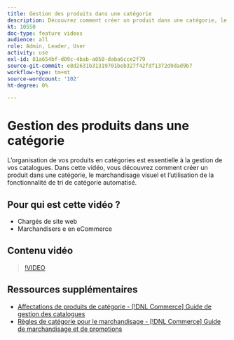 ```yaml
---
title: Gestion des produits dans une catégorie
description: Découvrez comment créer un produit dans une catégorie, le marchandisage visuel et l’utilisation de la fonctionnalité de tri des catégories automatisé.
kt: 10550
doc-type: feature videos
audience: all
role: Admin, Leader, User
activity: use
exl-id: 81a654bf-d09c-4bab-a050-daba6cce2f79
source-git-commit: e8d2631b31319701beb327f42fdf1372d9dad9b7
workflow-type: tm+mt
source-wordcount: '102'
ht-degree: 0%

---
```


# Gestion des produits dans une catégorie

L’organisation de vos produits en catégories est essentielle à la gestion de vos catalogues. Dans cette vidéo, vous découvrez comment créer un produit dans une catégorie, le marchandisage visuel et l’utilisation de la fonctionnalité de tri de catégorie automatisé.

## Pour qui est cette vidéo ?

- Chargés de site web
- Marchandisers e en eCommerce

## Contenu vidéo

>[!VIDEO](https://video.tv.adobe.com/v/343747?quality=12&learn=on)

## Ressources supplémentaires

- [Affectations de produits de catégorie - [!DNL Commerce] Guide de gestion des catalogues](https://experienceleague.adobe.com/docs/commerce-admin/catalog/categories/products-in-category/categories-product-assignments.html)
- [Règles de catégorie pour le marchandisage - [!DNL Commerce] Guide de marchandisage et de promotions](https://experienceleague.adobe.com/docs/commerce-admin/marketing/merchandising/visual-merch/category-product-rules.html)
